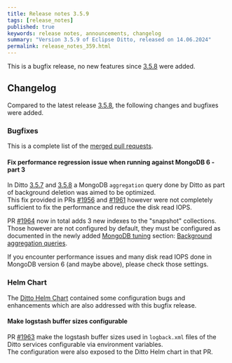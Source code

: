 ```yaml
---
title: Release notes 3.5.9
tags: [release_notes]
published: true
keywords: release notes, announcements, changelog
summary: "Version 3.5.9 of Eclipse Ditto, released on 14.06.2024"
permalink: release_notes_359.html
---
```


This is a bugfix release, no new features since [3.5.8](release_notes_358.html) were added.

## Changelog

Compared to the latest release [3.5.8](release_notes_358.html), the following changes and bugfixes were added.

### Bugfixes

This is a complete list of the
[merged pull requests](https://github.com/eclipse-ditto/ditto/pulls?q=is%3Apr+milestone%3A3.5.9).

#### Fix performance regression issue when running against MongoDB 6 - part 3

In Ditto [3.5.7](release_notes_357.html) and [3.5.8](release_notes_358.html) a MongoDB `aggregation` query done by Ditto 
as part of background deletion was aimed to be optimized.  
This fix provided in PRs [#1956](https://github.com/eclipse-ditto/ditto/pull/1956) and [#1961](https://github.com/eclipse-ditto/ditto/pull/1961) however were not completely sufficient to fix the performance
and reduce the disk read IOPS.

PR [#1964](https://github.com/eclipse-ditto/ditto/pull/1964) now in total adds 3 new indexes to the "snapshot" collections.  
Those however are not configured by default, they must be configured as documented in the newly added 
[MongoDB tuning](installation-operating.html#mongodb-tuning) section: 
[Background aggregation queries](installation-operating.html#background-aggregation-queries).

If you encounter performance issues and many disk read IOPS done in MongoDB version 6 (and maybe above), please check
those settings.


### Helm Chart

The [Ditto Helm Chart](https://github.com/eclipse-ditto/ditto/tree/master/deployment/helm) contained some configuration 
bugs and enhancements which are also addressed with this bugfix release.

#### Make logstash buffer sizes configurable

PR [#1963](https://github.com/eclipse-ditto/ditto/pull/1963) make the logstash buffer sizes used in `logback.xml` files
of the Ditto services configurable via environment variables.  
The configuration were also exposed to the Ditto Helm chart in that PR.
